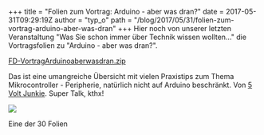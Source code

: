 +++
title = "Folien zum Vortrag: Arduino - aber was dran?"
date = 2017-05-31T09:29:19Z
author = "typ_o"
path = "/blog/2017/05/31/folien-zum-vortrag-arduino-aber-was-dran"
+++
Hier noch von unserer letzten Veranstaltung "Was Sie schon immer über
Technik wissen wollten..." die Vortragsfolien zu "Arduino - aber was
dran?".

[FD-VortragArduinoaberwasdran.zip](https://flipdot.org/blog/uploads/FD-VortragArduinoaberwasdran.zip "FD-VortragArduinoaberwasdran.zip")

Das ist eine umangreiche Übersicht mit vielen Praxistips zum Thema
Mikrocontroller - Peripherie, natürlich nicht auf Arduino beschränkt.
Von [5 Volt Junkie](http://5volt-junkie.net/). Super Talk, kthx\!  

[![](https://flipdot.org/blog/uploads/dcmotor.serendipityThumb.png)](https://flipdot.org/blog/uploads/dcmotor.png)

Eine der 30 Folien
